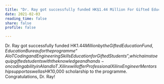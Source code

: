 ```yaml
---
title: "Dr. Ray got successfully funded HK$1.44 Million For Gifted Education Fund"
date: 2021-02-03
reading_time: false
share: false
profile: false

---
```


<!--more-->

Dr. Ray got successfully funded HK$1.44 Million by the Gifted Education Fund, Education Bureau for the programme “AIoT Coding and Engineering Skills Education for Gifted Students”, which aims to equip gifted students with the knowledge and hands-on coding ability in AI and IoT.  Xilinx will offer Professional Xilinx Engineer Mentorship support as well as HK$10,000 scholarship to the programme. Congratulations, Dr. Ray!